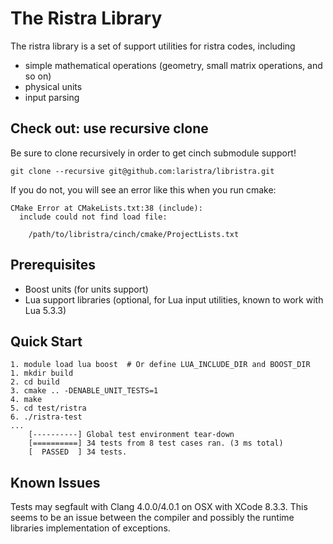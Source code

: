 The Ristra Library
==================

The ristra library is a set of support utilities for ristra codes, including

* simple mathematical operations (geometry, small matrix operations, and so on)
* physical units
* input parsing

Check out: use recursive clone
---------

Be sure to clone recursively in order to get cinch submodule support!

    git clone --recursive git@github.com:laristra/libristra.git

If you do not, you will see an error like this when you run cmake:

    CMake Error at CMakeLists.txt:38 (include):
      include could not find load file:

        /path/to/libristra/cinch/cmake/ProjectLists.txt

Prerequisites
-------------

* Boost units (for units support)
* Lua support libraries (optional, for Lua input utilities, known to work with Lua 5.3.3)

Quick Start
-----------

    1. module load lua boost  # Or define LUA_INCLUDE_DIR and BOOST_DIR
    1. mkdir build
    2. cd build
    3. cmake .. -DENABLE_UNIT_TESTS=1
    4. make
    5. cd test/ristra
    6. ./ristra-test
    ...
        [----------] Global test environment tear-down
        [==========] 34 tests from 8 test cases ran. (3 ms total)
        [  PASSED  ] 34 tests.

Known Issues
------------

Tests may segfault with Clang 4.0.0/4.0.1 on OSX with XCode 8.3.3. This seems to be an issue between the compiler and possibly the runtime libraries implementation of exceptions.

